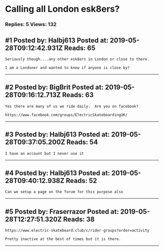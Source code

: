 # Calling all London esk8ers?

### Replies: 5 Views: 132

## \#1 Posted by: Halbj613 Posted at: 2019-05-28T09:12:42.931Z Reads: 65

```
Seriously though....any other esk8ers in London or close to there.

I am a Londoner and wanted to know if anyone is close by?
```

---
## \#2 Posted by: BigBrit Posted at: 2019-05-28T09:16:12.713Z Reads: 63

```
Yes there are many of us we ride daily.  Are you on facebook?

https://www.facebook.com/groups/ElectricSkateboardingUK/
```

---
## \#3 Posted by: Halbj613 Posted at: 2019-05-28T09:37:05.200Z Reads: 54

```
I have an account but I never use it
```

---
## \#4 Posted by: Halbj613 Posted at: 2019-05-28T09:40:12.938Z Reads: 52

```
Can we setup a page on the forum for this purpose also
```

---
## \#5 Posted by: Fraserrazor Posted at: 2019-05-28T12:27:51.320Z Reads: 38

```
https://www.electric-skateboard.club/c/rider-groups?order=activity

Pretty inactive at the best of times but it is there.
```

---
